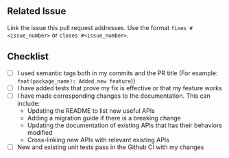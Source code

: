 ## Related Issue

Link the issue this pull request addresses. Use the format `fixes #<issue_number>` or `closes #<issue_number>`.

## Checklist

- [ ] I used semantic tags both in my commits and the PR title (For example: `feat(package_name): Added new feature`))
- [ ] I have added tests that prove my fix is effective or that my feature works
- [ ] I have made corresponding changes to the documentation. This can include:
  - Updating the README to list new useful APIs
  - Adding a migration guide if there is a breaking change
  - Updating the documentation of existing APIs that has their behaviors modified
  - Cross-linking new APIs with relevant existing APIs
- [ ] New and existing unit tests pass in the Github CI with my changes
